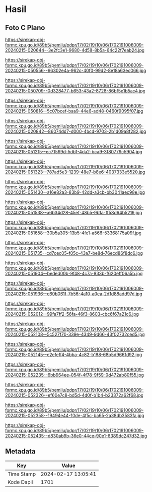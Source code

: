# Hasil

## Foto C Plano

https://sirekap-obj-formc.kpu.go.id/89b5/pemilu/pdpr/17/02/19/10/06/1702191006009-20240215-020644--3e2fc3e1-9680-4d58-8b5a-64c22f7eab24.jpg

https://sirekap-obj-formc.kpu.go.id/89b5/pemilu/pdpr/17/02/19/10/06/1702191006009-20240215-050556--96302e4a-962c-40f0-99d2-8e18a63ec066.jpg

https://sirekap-obj-formc.kpu.go.id/89b5/pemilu/pdpr/17/02/19/10/06/1702191006009-20240215-050709--0d328477-b653-43a2-8728-86bf5e1b5ac4.jpg

https://sirekap-obj-formc.kpu.go.id/89b5/pemilu/pdpr/17/02/19/10/06/1702191006009-20240215-050816--5c07bcef-baa9-44e6-ad48-0460f9095f07.jpg

https://sirekap-obj-formc.kpu.go.id/89b5/pemilu/pdpr/17/02/19/10/06/1702191006009-20240215-020842--86074dd7-d000-4bcd-9703-2b1d09a8f282.jpg

https://sirekap-obj-formc.kpu.go.id/89b5/pemilu/pdpr/17/02/19/10/06/1702191006009-20240215-051215--ec71599d-5db1-4da2-bca9-3f80779c5904.jpg

https://sirekap-obj-formc.kpu.go.id/89b5/pemilu/pdpr/17/02/19/10/06/1702191006009-20240215-051323--787ad5e3-1239-48e7-b8e6-4037333e5520.jpg

https://sirekap-obj-formc.kpu.go.id/89b5/pemilu/pdpr/17/02/19/10/06/1702191006009-20240215-051430--a16e82a3-83b9-42dd-a3cb-bb3041aec98e.jpg

https://sirekap-obj-formc.kpu.go.id/89b5/pemilu/pdpr/17/02/19/10/06/1702191006009-20240215-051538--a6b34d28-45ef-48b5-9b1a-ff58d64b5219.jpg

https://sirekap-obj-formc.kpu.go.id/89b5/pemilu/pdpr/17/02/19/10/06/1702191006009-20240215-051658--30b5a305-13b5-4fe1-a566-53368175a09f.jpg

https://sirekap-obj-formc.kpu.go.id/89b5/pemilu/pdpr/17/02/19/10/06/1702191006009-20240215-051735--cd7cec05-f05c-43a7-be8d-76ecd86f8dc6.jpg

https://sirekap-obj-formc.kpu.go.id/89b5/pemilu/pdpr/17/02/19/10/06/1702191006009-20240215-051904--beded00b-9f48-4c7a-833b-f620eff06a5b.jpg

https://sirekap-obj-formc.kpu.go.id/89b5/pemilu/pdpr/17/02/19/10/06/1702191006009-20240215-051936--c60b061f-7b56-4a10-a0ea-2d1d88add97d.jpg

https://sirekap-obj-formc.kpu.go.id/89b5/pemilu/pdpr/17/02/19/10/06/1702191006009-20240215-052012--99fa7ff2-56fa-46f3-8603-cbc6f67a21c6.jpg

https://sirekap-obj-formc.kpu.go.id/89b5/pemilu/pdpr/17/02/19/10/06/1702191006009-20240215-052108--5c527f70-339e-4349-9d66-43f02732ced5.jpg

https://sirekap-obj-formc.kpu.go.id/89b5/pemilu/pdpr/17/02/19/10/06/1702191006009-20240215-052145--e2efeff4-4bba-4c82-b188-68b5d9661d92.jpg

https://sirekap-obj-formc.kpu.go.id/89b5/pemilu/pdpr/17/02/19/10/06/1702191006009-20240215-052235--6bb964ee-054f-4f78-9f59-0d472ab80f55.jpg

https://sirekap-obj-formc.kpu.go.id/89b5/pemilu/pdpr/17/02/19/10/06/1702191006009-20240215-052326--ef60e7c8-bd5d-4d0f-b1b4-b23372a62f68.jpg

https://sirekap-obj-formc.kpu.go.id/89b5/pemilu/pdpr/17/02/19/10/06/1702191006009-20240215-052358--19494e44-10de-4f5c-ba65-2a38db3583fa.jpg

https://sirekap-obj-formc.kpu.go.id/89b5/pemilu/pdpr/17/02/19/10/06/1702191006009-20240215-052435--d830ab9b-36e0-44ce-90e1-6389dc247d32.jpg


## Metadata

| Key        | Value               |
| ---------- | ------------------- |
| Time Stamp | 2024-02-17 13:05:41 |
| Kode Dapil | 1701                |




